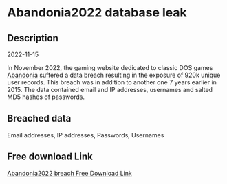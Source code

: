 # Abandonia2022 database leak

## Description

2022-11-15

In November 2022, the gaming website dedicated to classic DOS games <a href="https://twitter.com/FalconFeedsio/status/1594670215471792130" target="_blank" rel="noopener">Abandonia</a> suffered a data breach resulting in the exposure of 920k unique user records. This breach was in addition to another one 7 years earlier in 2015. The data contained email and IP addresses, usernames and salted MD5 hashes of passwords.

## Breached data

Email addresses, IP addresses, Passwords, Usernames

## Free download Link

[Abandonia2022 breach Free Download Link](https://link-to.net/1229997/374.26770058397364/dynamic/?r=aHR0cHM6Ly93d3cubWVkaWFmaXJlLmNvbS92aWV3L293MWsxelJLM0VHcUJ2aC9hYmFuZG9uaWEuY29tL2ZpbGU=)